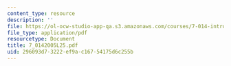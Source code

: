 ```yaml
---
content_type: resource
description: ''
file: https://ol-ocw-studio-app-qa.s3.amazonaws.com/courses/7-014-introductory-biology-spring-2005/296093d73222ef9ac16754175d6c255b_7_0142005L25.pdf
file_type: application/pdf
resourcetype: Document
title: 7_0142005L25.pdf
uid: 296093d7-3222-ef9a-c167-54175d6c255b
---
```

